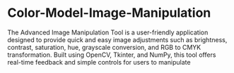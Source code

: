 # Color-Model-Image-Manipulation
The Advanced Image Manipulation Tool is a user-friendly application designed to provide quick and easy image adjustments such as brightness, contrast, saturation, hue, grayscale conversion, and RGB to CMYK transformation. Built using OpenCV, Tkinter, and NumPy, this tool offers real-time feedback and simple controls for users to manipulate 
